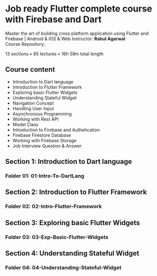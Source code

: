 # Job ready Flutter complete course with Firebase and Dart

Master the art of building cross platform application using Flutter and Firebase | Android & IOS & Web
Instructor: **Rahul Agarwal**  
Course Repository:

13 sections • 85 lectures • 16h 58m total length

## Course content

- Introduction to Dart language
- Introduction to Flutter Framework
- Exploring basic Flutter Widgets
- Understanding Stateful Widget
- Navigation Concept
- Handling User Input
- Asynchronous Programming
- Working with Rest API
- Model Class
- Introduction to Firebase and Authetication
- Firebase Firestore Database
- Working with Firebase Storage
- Job Interview Question & Answer

## Section 1: Introduction to Dart language

### Folder 01: 01-Intro-To-DartLang

## Section 2: Introduction to Flutter Framework

### Folder 02: 02-Intro-Flutter-Framework

## Section 3: Exploring basic Flutter Widgets

### Folder 03: 03-Exp-Basic-Flutter-Widgets

## Section 4: Understanding Stateful Widget

### Folder 04: 04-Understanding-Stateful-Widget
